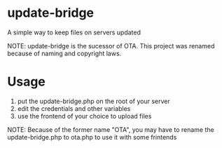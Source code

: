 # update-bridge
A simple way to keep files on servers updated

NOTE: update-bridge is the sucessor of OTA. This project was renamed because of naming and copyright laws.

# Usage

1.	put the update-bridge.php on the root of your server
2.	edit the credentials and other variables
3.	use the frontend of your choice to upload files

NOTE: Because of the former name "OTA", you may have to rename the update-bridge.php to ota.php to use it with some frintends

